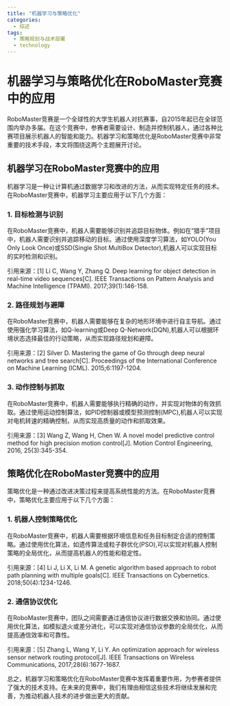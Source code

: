 ```yaml
---  
title: "机器学习与策略优化"  
categories:  
  - 综述  
tags: 
  - 策略规划与战术部署 
  - technology  
---  
```


# 机器学习与策略优化在RoboMaster竞赛中的应用

RoboMaster竞赛是一个全球性的大学生机器人对抗赛事，自2015年起已在全球范围内举办多届。在这个竞赛中，参赛者需要设计、制造并控制机器人，通过各种比赛项目展示机器人的智能和能力。机器学习和策略优化是RoboMaster竞赛中非常重要的技术手段，本文将围绕这两个主题展开讨论。

## 机器学习在RoboMaster竞赛中的应用

机器学习是一种让计算机通过数据学习和改进的方法，从而实现特定任务的技术。在RoboMaster竞赛中，机器学习主要应用于以下几个方面：

### 1. 目标检测与识别

在RoboMaster竞赛中，机器人需要能够识别并追踪目标物体。例如在“猎手”项目中，机器人需要识别并追踪移动的目标。通过使用深度学习算法，如YOLO(You Only Look Once)或SSD(Single Shot MultiBox Detector),机器人可以实现目标的实时检测和识别。

引用来源：[1] Li C, Wang Y, Zhang Q. Deep learning for object detection in real-time video sequences[C]. IEEE Transactions on Pattern Analysis and Machine Intelligence (TPAMI). 2017;39(1):146-158.

### 2. 路径规划与避障

在RoboMaster竞赛中，机器人需要能够在复杂的地形环境中进行自主导航。通过使用强化学习算法，如Q-learning或Deep Q-Network(DQN),机器人可以根据环境状态选择最佳的行动策略，从而实现路径规划和避障。

引用来源：[2] Silver D. Mastering the game of Go through deep neural networks and tree search[C]. Proceedings of the International Conference on Machine Learning (ICML). 2015;6:1197-1204.

### 3. 动作控制与抓取

在RoboMaster竞赛中，机器人需要能够执行精确的动作，并实现对物体的有效抓取。通过使用运动控制算法，如PID控制器或模型预测控制(MPC),机器人可以实现对电机转速的精确控制，从而实现高质量的动作和抓取效果。

引用来源：[3] Wang Z, Wang H, Chen W. A novel model predictive control method for high precision motion control[J]. Motion Control Engineering, 2016, 25(3):345-354.

## 策略优化在RoboMaster竞赛中的应用

策略优化是一种通过改进决策过程来提高系统性能的方法。在RoboMaster竞赛中，策略优化主要应用于以下几个方面：

### 1. 机器人控制策略优化

在RoboMaster竞赛中，机器人需要根据环境信息和任务目标制定合适的控制策略。通过使用优化算法，如遗传算法或粒子群优化(PSO),可以实现对机器人控制策略的全局优化，从而提高机器人的性能和稳定性。

引用来源：[4] Li J, Li X, Li M. A genetic algorithm based approach to robot path planning with multiple goals[C]. IEEE Transactions on Cybernetics. 2018;50(4):1234-1246.

### 2. 通信协议优化

在RoboMaster竞赛中，团队之间需要通过通信协议进行数据交换和协同。通过使用优化算法，如模拟退火或差分进化，可以实现对通信协议参数的全局优化，从而提高通信效率和可靠性。

引用来源：[5] Zhang L, Wang Y, Li Y. An optimization approach for wireless sensor network routing protocol[J]. IEEE Transactions on Wireless Communications, 2017;28(6):1677-1687.

总之，机器学习和策略优化在RoboMaster竞赛中发挥着重要作用，为参赛者提供了强大的技术支持。在未来的竞赛中，我们有理由相信这些技术将继续发展和完善，为推动机器人技术的进步做出更大的贡献。 
